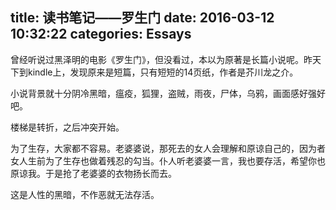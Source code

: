 title: 读书笔记——罗生门
date: 2016-03-12 10:32:22
categories: Essays
---

曾经听说过黑泽明的电影《罗生门》，但没看过，本以为原著是长篇小说呢。昨天下到kindle上，发现原来是短篇，只有短短的14页纸，作者是芥川龙之介。

小说背景就十分阴冷黑暗，瘟疫，狐狸，盗贼，雨夜，尸体，乌鸦，画面感好强好吧。

楼梯是转折，之后冲突开始。

为了生存，大家都不容易。老婆婆说，那死去的女人会理解和原谅自己的，因为者女人生前为了生存也做着残忍的勾当。仆人听老婆婆一言，我也要存活，希望你也原谅我。于是抢了老婆婆的衣物扬长而去。

这是人性的黑暗，不作恶就无法存活。



